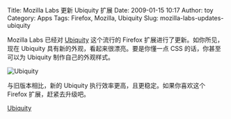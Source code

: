 Title: Mozilla Labs 更新 Ubiquity 扩展
Date: 2009-01-15 10:17
Author: toy
Category: Apps
Tags: Firefox, Mozilla, Ubiquity
Slug: mozilla-labs-updates-ubiquity

Mozilla Labs 已经对
[Ubiquity](http://linuxtoy.org/archives/mozilla-ubiquity-usage.html)
这个流行的 Firefox 扩展进行了更新。如你所见，现在 Ubiquity
具有新的外观，看起来很漂亮。要是你懂一点 CSS 的话，你甚至可以为 Ubiquity
制作自己的外观样式。

![Ubiquity](http://i.linuxtoy.org/images/2009/01/ubiquity.png)

与旧版本相比，新的 Ubiquity 执行效率更高，且更稳定。如果你喜欢这个
Firefox 扩展，赶紧去升级吧。

[Ubiquity](http://labs.mozilla.com/2009/01/major-ubiquity-update/)
